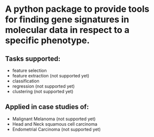 # A python package to provide tools for finding gene signatures in molecular data in respect to a specific phenotype.

## Tasks supported:
* feature selection
* feature extraction (not supported yet)
* classification
* regression (not supported yet)
* clustering (not supported yet)


## Applied in case studies of:
* Malignant Melanoma (not supported yet)
* Head and Neck squamous cell carcinoma
* Endometrial Carcinoma (not supported yet)
